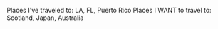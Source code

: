 Places I've traveled to: LA, FL, Puerto Rico
Places I WANT to travel to: Scotland, Japan, Australia
